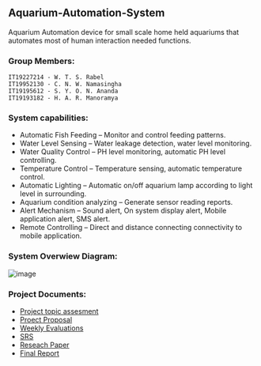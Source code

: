 ## Aquarium-Automation-System
Aquarium Automation device for small scale home held aquariums that automates most of human interaction needed functions.  
   
### Group Members:
    IT19227214 - W. T. S. Rabel
    IT19952130 - C. N. W. Namasingha
    IT19195612 - S. Y. O. N. Ananda
    IT19193182 - H. A. R. Manoramya

### System capabilities:

+ Automatic Fish Feeding – Monitor and control feeding patterns.
+ Water Level Sensing – Water leakage detection, water level monitoring.
+ Water Quality Control – PH level monitoring, automatic PH level controlling.
+ Temperature Control – Temperature sensing, automatic temperature control.
+ Automatic Lighting – Automatic on/off aquarium lamp according to light level in surrounding.
+ Aquarium condition analyzing – Generate sensor reading reports.
+ Alert Mechanism – Sound alert, On system display alert, Mobile application alert, SMS alert. 
+ Remote Controlling – Direct and distance connecting connectivity to mobile application.





### System Overwiew Diagram:
![image](https://user-images.githubusercontent.com/97085704/148671905-236b0494-d2a0-4282-844f-14a0d7d2ae59.png)

### Project Documents:
  + [Project topic assesment](https://mega.nz/file/M8kSAKyQ#24W1unh7DHI3zmpXD4OB0nN8M8wNeR64KOiXw-A7mow)
  + [Proect Proposal](https://mega.nz/file/Et10SSCQ#weO-OSfJux-HMYePt2gXgmOA3D7kWeCPta03vywPnaY)
  + [Weekly Evaluations](https://mega.nz/folder/l11iDYRI#L-0wK49o4ArzxrDgAmZXZA)
  + [SRS ](https://mega.nz/file/1x9gQChS#dH0baMpAWX-w6Ff_5a0Pl5v9nMW7XaANLgZXq9XYBrw)
  + [Reseach Paper](https://mega.nz/file/FsswSCKa#IDiyt1Ne6aZLO1V8RhH2gqsT9VWtS3a8-lQWlSbXTSQ)
  + [Final Report](https://mega.nz/file/9hlA1S7C#_P4hWn-xOQ4_G3CJ_dY8iyBGov6RSwiP9mkta00lX20)



